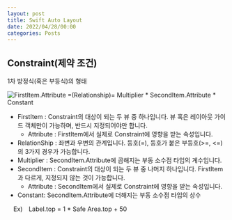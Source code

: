 ```yaml
---
layout: post
title: Swift Auto Layout
date: 2022/04/28/00:00
categories: Posts
---
```


## Constraint(제약 조건)

1차 방정식(혹은 부등식)의 형태

![FirstItem.Attribute =(Relationship)= Multiplier \* SecondItem.Attribute \* Constant](http://woin2ee.github.io/asset/images/Constraint-linear-equation.png)

- FirstItem : Constraint의 대상이 되는 두 뷰 중 하나입니다. 뷰 혹은 레이아웃 가이드 객체만이 가능하며, 반드시 지정되어야만 합니다.
  - Attribute : FirstItem에서 실제로 Constraint에 영향을 받는 속성입니다.
- RelationShip : 좌변과 우변의 관계입니다. 등호(=), 등호가 붙은 부등호(>=, <=)의 3가지 경우가 가능합니다.
- Multiplier : SecondItem.Attribute에 곱해지는 부동 소수점 타입의 계수입니다.
- SecondItem : Constraint의 대상이 되는 두 뷰 중 나머지 하나입니다. FirstItem과 다르게, 지정되지 않는 것이 가능합니다.
  - Attribute : SecondItem에서 실제로 Constraint에 영향을 받는 속성입니다.
- Constant: SecondItem.Attribute에 더해지는 부동 소수점 타입의 상수

 Ex) Label.top = 1 * Safe Area.top + 50
